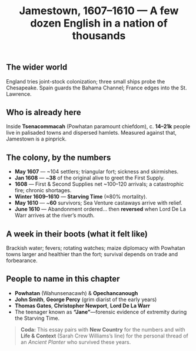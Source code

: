 ﻿---
title: Jamestown, 1607–1610 — A few dozen English in a nation of thousands
summary: A deep-dive ancestor’s-eye essay on Jamestown’s first years.
---

## The wider world
England tries joint-stock colonization; three small ships probe the Chesapeake. Spain guards the Bahama Channel; France edges into the St. Lawrence.

## Who is already here
Inside **Tsenacommacah** (Powhatan paramount chiefdom), c. **14–21k** people live in palisaded towns and dispersed hamlets. Measured against that, Jamestown is a pinprick.

## The colony, by the numbers
- **May 1607** — ~104 settlers; triangular fort; sickness and skirmishes.  
- **Jan 1608** — ~**38** of the original alive to greet the First Supply.  
- **1608** — First & Second Supplies net ~100–120 arrivals; a catastrophic fire; chronic shortages.  
- **Winter 1609–1610** — **Starving Time** (≈80% mortality).  
- **May 1610** — ~**60** survivors; Sea Venture castaways arrive with relief.  
- **June 1610** — Abandonment ordered… then **reversed** when Lord De La Warr arrives at the river’s mouth.

## A week in their boots (what it felt like)
Brackish water; fevers; rotating watches; maize diplomacy with Powhatan towns larger and healthier than the fort; survival depends on trade and forbearance.

## People to name in this chapter
- **Powhatan** (Wahunsenacawh) & **Opechancanough**  
- **John Smith**, **George Percy** (grim diarist of the early years)  
- **Thomas Gates**, **Christopher Newport**, **Lord De La Warr**  
- The teenager known as **“Jane”**—forensic evidence of extremity during the Starving Time.

> **Coda:** This essay pairs with **New Country** for the numbers and with **Life & Context** (Sarah Crew Williams’s line) for the personal thread of an *Ancient Planter* who survived these years.
